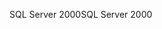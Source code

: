 <span data-ttu-id="0f90d-101">SQL Server 2000</span><span class="sxs-lookup"><span data-stu-id="0f90d-101">SQL Server 2000</span></span>